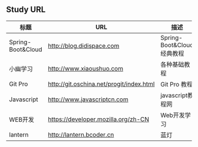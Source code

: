 
## Study URL

  标题              | URL                                        | 描述
--------------------|--------------------------------------------|-------------------------
  Spring-Boot&Cloud | http://blog.didispace.com                  | Spring-Boot&Cloud经典教程
  小幽学习          | http://www.xiaoushuo.com                   | 各种基础教程
  Git Pro           | http://git.oschina.net/progit/index.html   | Git Pro 教程
  Javascript        | http://www.javascriptcn.com                | javascript教程网
  WEB开发           | https://developer.mozilla.org/zh-CN        | Web开发学习
  lantern           | http://lantern.bcoder.cn                   | 蓝灯



